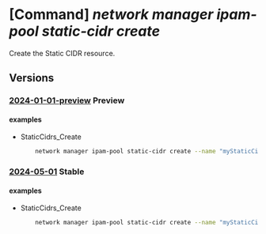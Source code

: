 # [Command] _network manager ipam-pool static-cidr create_

Create the Static CIDR resource.

## Versions

### [2024-01-01-preview](/Resources/mgmt-plane/L3N1YnNjcmlwdGlvbnMve30vcmVzb3VyY2Vncm91cHMve30vcHJvdmlkZXJzL21pY3Jvc29mdC5uZXR3b3JrL25ldHdvcmttYW5hZ2Vycy97fS9pcGFtcG9vbHMve30vc3RhdGljY2lkcnMve30=/2024-01-01-preview.xml) **Preview**

<!-- mgmt-plane /subscriptions/{}/resourcegroups/{}/providers/microsoft.network/networkmanagers/{}/ipampools/{}/staticcidrs/{} 2024-01-01-preview -->

#### examples

- StaticCidrs_Create
    ```bash
        network manager ipam-pool static-cidr create --name "myStaticCidr" --pool-name "myIpamPool" --network-manager-name "myAVNM" --resource-group "myAVNMResourceGroup" --subscription "00000000-0000-0000-0000-000000000000" --address-prefixes "['10.0.0.0/24']" --number-of-ip-addresses-to-allocate "256" --description "New Static Cidr Description"
    ```

### [2024-05-01](/Resources/mgmt-plane/L3N1YnNjcmlwdGlvbnMve30vcmVzb3VyY2Vncm91cHMve30vcHJvdmlkZXJzL21pY3Jvc29mdC5uZXR3b3JrL25ldHdvcmttYW5hZ2Vycy97fS9pcGFtcG9vbHMve30vc3RhdGljY2lkcnMve30=/2024-05-01.xml) **Stable**

<!-- mgmt-plane /subscriptions/{}/resourcegroups/{}/providers/microsoft.network/networkmanagers/{}/ipampools/{}/staticcidrs/{} 2024-05-01 -->

#### examples

- StaticCidrs_Create
    ```bash
        network manager ipam-pool static-cidr create --name "myStaticCidr" --pool-name "myIpamPool" --network-manager-name "myAVNM" --resource-group "myAVNMResourceGroup" --subscription "00000000-0000-0000-0000-000000000000" --address-prefixes "['10.0.0.0/24']" --number-of-ip-addresses-to-allocate "256" --description "New Static Cidr Description"
    ```
